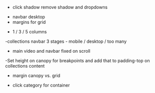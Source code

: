 + click shadow remove shadow and dropdowns
- navbar desktop
- margins for grid
+ 1 / 3 / 5 columns

-collections navbar 3 stages - mobile / desktop / too many

+ main video and navbar fixed on scroll

-Set height on canopy for breakpoints and add that to padding-top on collections content



+ margin canopy vs. grid

+ click category for container